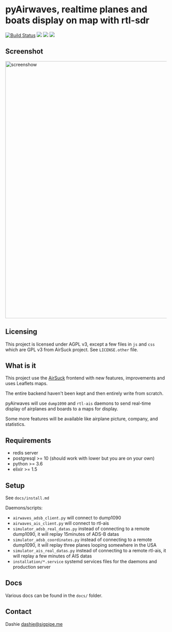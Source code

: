 # pyAirwaves, realtime planes and boats display on map with rtl-sdr

<a href="https://dronegh.sigpipe.me/rhaamo/pyAirwaves"><img src="https://dronegh.sigpipe.me/api/badges/rhaamo/pyAirwaves/status.svg" alt="Build Status"/></a>
<a href="https://github.com/rhaamo/pyAirwaves/blob/master/LICENSE"><img src="https://img.shields.io/badge/license-AGPL3-green.svg"/></a>
<img src="https://img.shields.io/badge/python-%3E%3D3.6-blue.svg"/> <img src="https://img.shields.io/badge/elixir-1.5%2B-blue" />

## Screenshot
  <img src="https://raw.githubusercontent.com/rhaamo/pyAirwaves/master/screenshot.png" alt="screenshow" width="800px">

## Licensing

This project is licensed under AGPL v3, except a few files in `js` and `css` which are GPL v3 from AirSuck project.
See `LICENSE.other` file.

## What is it

This project use the [AirSuck](https://github.com/ThreeSixes/airSuck) frontend with new features, improvements and uses Leaflets maps.

The entire backend haven't been kept and then entirely write from scratch.

pyAirwaves will use `dump1090` and `rtl-ais` daemons to send real-time display of airplanes and boards to a maps for display.

Some more features will be available like airplane picture, company, and statistics.

## Requirements
- redis server
- postgresql >= 10 (should work with lower but you are on your own)
- python >= 3.6
- elixir >= 1.5

## Setup

See `docs/install.md`

Daemons/scripts:
- `airwaves_adsb_client.py` will connect to dump1090
- `airwaves_ais_client.py` will connect to rtl-ais
- `simulator_adsb_real_datas.py` instead of connecting to a remote dump1090, it will replay 15minutes of ADS-B datas
- `simulator_adsb_coordinates.py` instead of connecting to a remote dump1090, it will replay three planes looping somewhere in the USA
- `simulator_ais_real_datas.py` instead of connecting to a remote rtl-ais, it will replay a few minutes of AIS datas
- `installation/*.service` systemd services files for the daemons and production server

## Docs

Various docs can be found in the `docs/` folder.

## Contact

Dashie <dashie@sigpipe.me>
